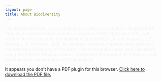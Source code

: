 ```yaml
---
layout: page
title: About Biodiversity
---
```


<span style="color:#f2f2f0">
I analyzed data from various biological suveys conducted in Anglers Park, Virginia. I looked at three specific surveys in 2008, 2010,
and 2015, with respect to observations of amphibians and reptiles. _A. americanus_, _D. fuscus_, _E. cirrigera_, and _N. sipedon_ were
four species that indicated the relative biodiversity of the park. The biodiversity index was calculated using the inverse Simpson index.
</span>

<span style="color:#f2f2f0">
I completed this project for school. It was the individual investigation for IB Biology HL.
</span>

<object data="https://drive.google.com/file/d/0B4OeX3-AwFSzQ1VYWGdWeldtRU0/view" type="application/pdf" width="300" height="300">
 
  <p>It appears you don't have a PDF plugin for this browser. <a href="Anglers_Park_Article_Updated.pdf">Click here to
  download the PDF file.</a></p>
  
</object>
